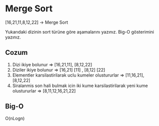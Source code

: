 # Merge Sort

[16,21,11,8,12,22] -> Merge Sort

Yukarıdaki dizinin sort türüne göre aşamalarını yazınız.
Big-O gösterimini yazınız.

## Cozum

1. Dizi ikiye bolunur => [16,21,11], [8,12,22]
2. Diziler ikiye bolunur => [16,21] [11] , [8,12] [22]
3. Elementler karsilastirilarak uclu kumeler olustururlar => [11,16,21], [8,12,22]
4. Siralanmis son hali bulmak icin iki kume karsilastirilarak yeni kume olustururlar => [8,11,12,16,21,22]

## Big-O

O(nLogn)
